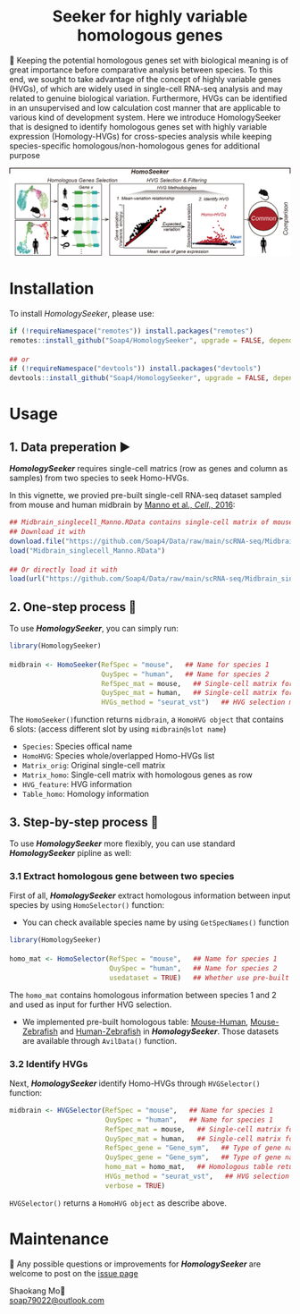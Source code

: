 <h1 align="center">Seeker for highly variable homologous genes</h1>
🎯 Keeping the potential homologous genes set with biological meaning is of great importance before comparative analysis between species. To this end, we sought to take advantage of the concept of highly variable genes (HVGs), of which are widely used in single-cell RNA-seq analysis and may related to genuine biological variation. Furthermore, HVGs can be identified in an unsupervised and low calculation cost manner that are applicable to various kind of development system. Here we introduce HomologySeeker that is designed to identify homologous genes set with highly variable expression (Homology-HVGs) for cross-species analysis while keeping species-specific homologous/non-homologous genes for additional purpose

![image](https://github.com/Soap4/HomologySeeker/blob/master/image/HomologySeeker.png)

# Installation
To install *HomologySeeker*, please use:
```r
if (!requireNamespace("remotes")) install.packages("remotes")
remotes::install_github("Soap4/HomologySeeker", upgrade = FALSE, dependencies = TRUE)

## or
if (!requireNamespace("devtools")) install.packages("devtools")
devtools::install_github("Soap4/HomologySeeker", upgrade = FALSE, dependencies = TRUE)
```
# Usage
## 1. Data preperation ▶️

***HomologySeeker*** requires single-cell matrics (row as genes and column as samples) from two species to seek Homo-HVGs.

In this vignette, we provied pre-built single-cell RNA-seq dataset sampled from mouse and human midbrain by [Manno et al., *Cell*., 2016](https://doi.org/10.1016/j.cell.2016.09.027):

```r
## Midbrain_singlecell_Manno.RData contains single-cell matrix of mouse and human
## Download it with
download.file("https://github.com/Soap4/Data/raw/main/scRNA-seq/Midbrain_singlecell_Manno.RData","Midbrain_singlecell_Manno.RData")
load("Midbrain_singlecell_Manno.RData")

## Or directly load it with
load(url("https://github.com/Soap4/Data/raw/main/scRNA-seq/Midbrain_singlecell_Manno.RData"))
```

## 2. One-step process 🚀

To use ***HomologySeeker***, you can simply run:
```r
library(HomologySeeker)

midbrain <- HomoSeeker(RefSpec = "mouse",   ## Name for species 1
                       QuySpec = "human",   ## Name for species 2
                       RefSpec_mat = mouse,   ## Single-cell matrix for species 1
                       QuySpec_mat = human,   ## Single-cell matrix for species 2
                       HVGs_method = "seurat_vst")   ## HVG selection method                                   
```
The ```HomoSeeker()```function returns ```midbrain```, a ```HomoHVG object``` that contains 6 slots: (access different slot by using ```midbrain@slot name```)

+ ```Species```: Species offical name  
+ ```HomoHVG```: Species whole/overlapped Homo-HVGs list  
+ ```Matrix_orig```: Original single-cell matrix  
+ ```Matrix_homo```: Single-cell matrix with homologous genes as row  
+ ```HVG_feature```: HVG information  
+ ```Table_homo```: Homology information  

## 3. Step-by-step process 📜

To use ***HomologySeeker*** more flexibly, you can use standard ***HomologySeeker*** pipline as well:

### 3.1 Extract homologous gene between two species
First of all, ***HomologySeeker*** extract homologous information between input species by using ```HomoSelector()``` function:  
+ You can check available species name by using ```GetSpecNames()``` function
```r
library(HomologySeeker)

homo_mat <- HomoSelector(RefSpec = "mouse",   ## Name for species 1
                         QuySpec = "human",   ## Name for species 2
                         usedataset = TRUE)   ## Whether use pre-built dataset
```
The ```homo_mat``` contains homologous information between species 1 and 2 and used as input for further HVG selection.  
+ We implemented pre-built homologous table: [Mouse-Human](https://github.com/Soap4/Data/files/10283572/Orthologues_Human_Mouse.csv), [Mouse-Zebrafish](https://github.com/Soap4/Data/files/10283574/Orthologues_Mouse_Zebrafish.csv) and [Human-Zebrafish](https://github.com/Soap4/Data/files/10283573/Orthologues_Human_Zebrafish.csv) in ***HomologySeeker***. Those datasets are available through ```AvilData()``` function.

### 3.2 Identify HVGs

Next, ***HomologySeeker*** identify Homo-HVGs through ```HVGSelector()``` function: 
```r
midbrain <- HVGSelector(RefSpec = "mouse",   ## Name for species 1
                        QuySpec = "human",   ## Name for species 1
                        RefSpec_mat = mouse,   ## Single-cell matrix for species 1
                        QuySpec_mat = human,   ## Single-cell matrix for species 2
                        RefSpec_gene = "Gene_sym",   ## Type of gene name of single-cell matrix of species 1
                        QuySpec_gene = "Gene_sym",   ## Type of gene name of single-cell matrix of species 2
                        homo_mat = homo_mat,   ## Homologous table returned by HomoSelector()
                        HVGs_method = "seurat_vst",   ## HVG selection method
                        verbose = TRUE)
```
```HVGSelector()``` returns a ```HomoHVG object``` as describe above.

# Maintenance
🧐 Any possible questions or improvements for ***HomologySeeker*** are welcome to post on the [issue page](https://github.com/Soap4/Data/issues)

Shaokang Mo🤡  
soap79022@outlook.com
